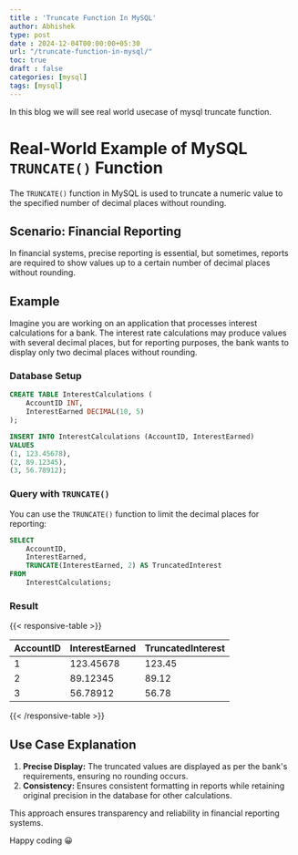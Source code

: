 ```yaml
---
title : 'Truncate Function In MySQL'
author: Abhishek
type: post
date : 2024-12-04T00:00:00+05:30
url: "/truncate-function-in-mysql/"
toc: true
draft : false
categories: [mysql]
tags: [mysql]
---
```


In this blog we will see real world usecase of mysql truncate function.


# Real-World Example of MySQL `TRUNCATE()` Function

The `TRUNCATE()` function in MySQL is used to truncate a numeric value to the specified number of decimal places without rounding.

## Scenario: Financial Reporting
In financial systems, precise reporting is essential, but sometimes, reports are required to show values up to a certain number of decimal places without rounding.

## Example
Imagine you are working on an application that processes interest calculations for a bank. The interest rate calculations may produce values with several decimal places, but for reporting purposes, the bank wants to display only two decimal places without rounding.

### Database Setup
```sql
CREATE TABLE InterestCalculations (
    AccountID INT,
    InterestEarned DECIMAL(10, 5)
);

INSERT INTO InterestCalculations (AccountID, InterestEarned)
VALUES 
(1, 123.45678),
(2, 89.12345),
(3, 56.78912);
```

### Query with `TRUNCATE()`
You can use the `TRUNCATE()` function to limit the decimal places for reporting:

```sql
SELECT 
    AccountID, 
    InterestEarned,
    TRUNCATE(InterestEarned, 2) AS TruncatedInterest
FROM 
    InterestCalculations;
```

### Result
{{< responsive-table >}}

| AccountID | InterestEarned | TruncatedInterest |
|-----------|----------------|-------------------|
| 1         | 123.45678      | 123.45            |
| 2         | 89.12345       | 89.12             |
| 3         | 56.78912       | 56.78             |

{{< /responsive-table >}}

## Use Case Explanation
1. **Precise Display:** The truncated values are displayed as per the bank's requirements, ensuring no rounding occurs.
2. **Consistency:** Ensures consistent formatting in reports while retaining original precision in the database for other calculations.

This approach ensures transparency and reliability in financial reporting systems.



Happy coding :grinning:
